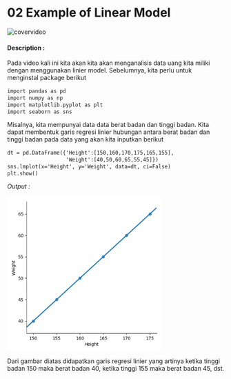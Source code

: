 # 02 Example of Linear Model

![covervideo](http://bit.ly/makeaicovervideo)

#### **Description :**
Pada video kali ini kita akan kita akan menganalisis data uang kita miliki dengan menggunakan linier model. Sebelumnya, kita perlu untuk menginstal package berikut

```
import pandas as pd
import numpy as np
import matplotlib.pyplot as plt
import seaborn as sns
```

Misalnya, kita mempunyai data data berat badan dan tinggi badan. Kita dapat membentuk garis regresi linier hubungan antara berat badan dan tinggi badan pada data yang akan kita inputkan berikut 

```
dt = pd.DataFrame({'Height':[150,160,170,175,165,155],
                   'Weight':[40,50,60,65,55,45]})
sns.lmplot(x='Height', y='Weight', data=dt, ci=False)
plt.show()
```

*Output :*

<img src ="https://github.com/BenedictusAryo/documents_assets/raw/master/New%20CourseMap/Beginner%20Course/5_Intro%20to%20Machine%20Learning/Assets/Figure_1.png" width="360" height="360" align="center"/>

Dari gambar diatas didapatkan garis regresi linier yang artinya ketika tinggi badan 150 maka berat badan 40, ketika tinggi 155 maka berat badan 45, dst. 